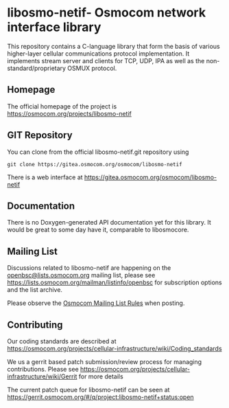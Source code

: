 libosmo-netif- Osmocom network interface library
==========================================================

This repository contains a C-language library that form the
basis of various higher-layer cellular communications protocol
implementation.  It implements stream server and clients for TCP, UDP,
IPA as well as the non-standard/proprietary OSMUX protocol.

Homepage
--------

The official homepage of the project is
<https://osmocom.org/projects/libosmo-netif>

GIT Repository
--------------

You can clone from the official libosmo-netif.git repository using

	git clone https://gitea.osmocom.org/osmocom/libosmo-netif

There is a web interface at <https://gitea.osmocom.org/osmocom/libosmo-netif>

Documentation
-------------

There is no Doxygen-generated API documentation yet for this library. It
would be great to some day have it, comparable to libosmocore.

Mailing List
------------

Discussions related to libosmo-netif are happening on the
openbsc@lists.osmocom.org mailing list, please see
<https://lists.osmocom.org/mailman/listinfo/openbsc> for subscription
options and the list archive.

Please observe the [Osmocom Mailing List
Rules](https://osmocom.org/projects/cellular-infrastructure/wiki/Mailing_List_Rules)
when posting.

Contributing
------------

Our coding standards are described at
<https://osmocom.org/projects/cellular-infrastructure/wiki/Coding_standards>

We us a gerrit based patch submission/review process for managing
contributions.  Please see
<https://osmocom.org/projects/cellular-infrastructure/wiki/Gerrit> for
more details

The current patch queue for libosmo-netif can be seen at
<https://gerrit.osmocom.org/#/q/project:libosmo-netif+status:open>
